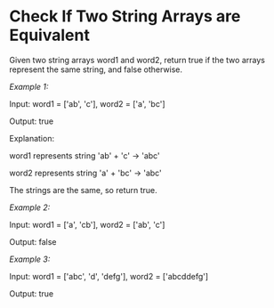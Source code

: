 # Check If Two String Arrays are Equivalent

Given two string arrays word1 and word2, return true if the two arrays represent the same string, and false otherwise.

*Example 1:*

Input: word1 = ['ab', 'c'], word2 = ['a', 'bc']

Output: true

Explanation:

word1 represents string 'ab' + 'c' -> 'abc'

word2 represents string 'a' + 'bc' -> 'abc'

The strings are the same, so return true.

*Example 2:*

Input: word1 = ['a', 'cb'], word2 = ['ab', 'c']

Output: false

*Example 3:*

Input: word1  = ['abc', 'd', 'defg'], word2 = ['abcddefg']

Output: true